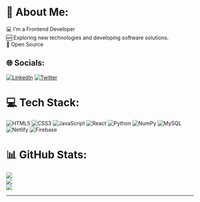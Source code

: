 # 💫 About Me:
💻 I'm a Frontend Developer<br>🆕 Exploring new technologies and developing software solutions.<br>🧩 Open Source


## 🌐 Socials:
[![LinkedIn](https://img.shields.io/badge/LinkedIn-%230077B5.svg?logo=linkedin&logoColor=white)](https://linkedin.com/in/https://www.linkedin.com/in/rahul-krishna-a-onlinked/) [![Twitter](https://img.shields.io/badge/Twitter-%231DA1F2.svg?logo=Twitter&logoColor=white)]([[https://twitter.com/https://twitter.com/RahulKrishnaa28](https://twitter.com/RahulKrishnaa28)](https://twitter.com/RahulKrishnaa28)) 

# 💻 Tech Stack:
 ![HTML5](https://img.shields.io/badge/html5-%23E34F26.svg?style=for-the-badge&logo=html5&logoColor=white) ![CSS3](https://img.shields.io/badge/css3-%231572B6.svg?style=for-the-badge&logo=css3&logoColor=white) ![JavaScript](https://img.shields.io/badge/javascript-%23323330.svg?style=for-the-badge&logo=javascript&logoColor=%23F7DF1E) ![React](https://img.shields.io/badge/react-%2320232a.svg?style=for-the-badge&logo=react&logoColor=%2361DAFB) ![Python](https://img.shields.io/badge/python-3670A0?style=for-the-badge&logo=python&logoColor=ffdd54) ![NumPy](https://img.shields.io/badge/numpy-%23013243.svg?style=for-the-badge&logo=numpy&logoColor=white) ![MySQL](https://img.shields.io/badge/mysql-%2300f.svg?style=for-the-badge&logo=mysql&logoColor=white) ![Netlify](https://img.shields.io/badge/netlify-%23000000.svg?style=for-the-badge&logo=netlify&logoColor=#00C7B7) ![Firebase](https://img.shields.io/badge/firebase-%23039BE5.svg?style=for-the-badge&logo=firebase) 
# 📊 GitHub Stats:
![](https://github-readme-stats.vercel.app/api?username=RahulKrishna-A&theme=dark&hide_border=false&include_all_commits=false&count_private=true)<br/>
![](https://github-readme-streak-stats.herokuapp.com/?user=RahulKrishna-A&theme=dark&hide_border=false)<br/>
![](https://github-readme-stats.vercel.app/api/top-langs/?username=RahulKrishna-A&theme=dark&hide_border=false&include_all_commits=false&count_private=true&layout=compact)

---

<!-- Proudly created with GPRM ( https://gprm.itsvg.in ) -->
 
